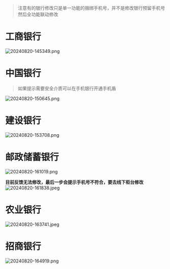 > 注意有的银行修改只是单一功能的捆绑手机号，并不是修改银行预留手机号然后全功能联动修改

# 工商银行
![20240820-145349.png](https://lee-img.pages.dev/v2/0a6dc3f0ce733862609a9.png)

# 中国银行

> 如果提示需要安全介质可以在手机银行开通手机盾


![20240820-150645.png](https://lee-img.pages.dev/v2/8618cb06bf2be854792c1.png)

# 建设银行
![20240820-153708.png](https://lee-img.pages.dev/v2/f3dd13fb6b45fb34f03ca.png)

# 邮政储蓄银行
![20240820-161019.png](https://lee-img.pages.dev/v2/d1b467fe34267c74ef618.png)


**目前反馈无法修改，最后一步会提示手机号不符合，要去线下柜台修改**
![20240820-161838.jpeg](https://lee-img.pages.dev/v2/3aee536d92ffb941c1487.jpg)


# 农业银行
![20240820-163741.jpeg](https://lee-img.pages.dev/v2/c7ff8c223a6d425538792.jpg)

# 招商银行
![20240820-164919.png](https://lee-img.pages.dev/v2/16d640bd9d28372dd0773.png)